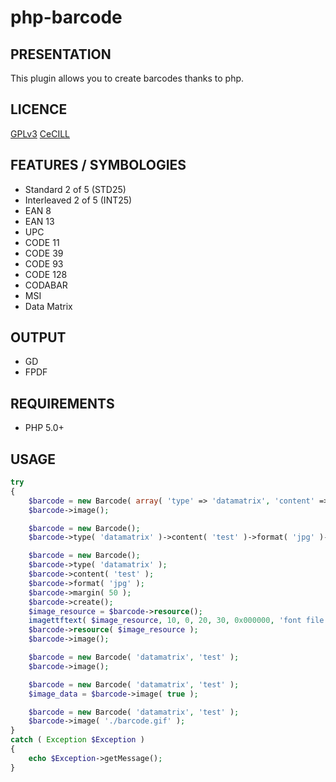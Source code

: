 php-barcode
===========

PRESENTATION
------------
This plugin allows you to create barcodes thanks to php.

LICENCE
-------
[GPLv3](http://www.gnu.org/licenses/gpl.html)
[CeCILL](http://www.cecill.info/licences/Licence_CeCILL_V2-fr.html)

FEATURES / SYMBOLOGIES
----------------------
* Standard 2 of 5 (STD25)
* Interleaved 2 of 5 (INT25)
* EAN 8
* EAN 13
* UPC
* CODE 11
* CODE 39
* CODE 93
* CODE 128
* CODABAR
* MSI
* Data Matrix

OUTPUT
------
* GD
* FPDF

REQUIREMENTS
------------
* PHP 5.0+

USAGE
-----
```php
try
{
    $barcode = new Barcode( array( 'type' => 'datamatrix', 'content' => 'test', 'format' => 'png', 'margin' => 10 ) );
    $barcode->image();

    $barcode = new Barcode();
    $barcode->type( 'datamatrix' )->content( 'test' )->format( 'jpg' )->margin( 10 )->image();

    $barcode = new Barcode();
    $barcode->type( 'datamatrix' );
    $barcode->content( 'test' );
    $barcode->format( 'jpg' );
    $barcode->margin( 50 );
    $barcode->create();
    $image_resource = $barcode->resource();
    imagettftext( $image_resource, 10, 0, 20, 30, 0x000000, 'font file path', 'text label' );
    $barcode->resource( $image_resource );
    $barcode->image();

    $barcode = new Barcode( 'datamatrix', 'test' );
    $barcode->image();

    $barcode = new Barcode( 'datamatrix', 'test' );
    $image_data = $barcode->image( true );

    $barcode = new Barcode( 'datamatrix', 'test' );
    $barcode->image( './barcode.gif' );
}
catch ( Exception $Exception )
{
    echo $Exception->getMessage();
}
```